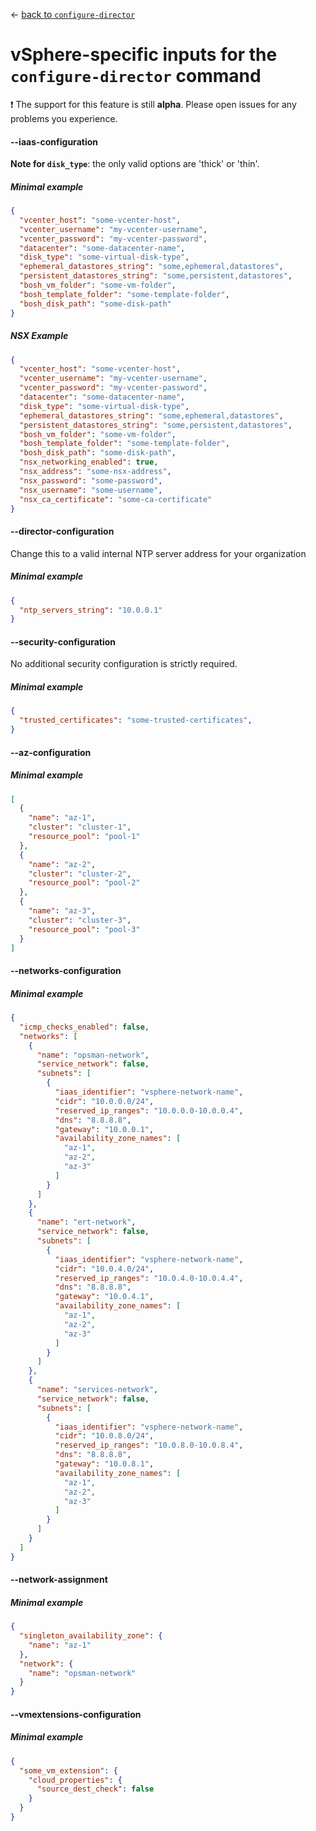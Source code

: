 &larr; [back to `configure-director`](README.md)

# vSphere-specific inputs for the `configure-director` command

:exclamation: The support for this feature is still **alpha**. Please open issues for any problems you experience.

#### --iaas-configuration
**Note for `disk_type`**: the only valid options are 'thick' or 'thin'.

##### Minimal example
```json
{
  "vcenter_host": "some-vcenter-host",
  "vcenter_username": "my-vcenter-username",
  "vcenter_password": "my-vcenter-password",
  "datacenter": "some-datacenter-name",
  "disk_type": "some-virtual-disk-type",
  "ephemeral_datastores_string": "some,ephemeral,datastores",
  "persistent_datastores_string": "some,persistent,datastores",
  "bosh_vm_folder": "some-vm-folder",
  "bosh_template_folder": "some-template-folder",
  "bosh_disk_path": "some-disk-path"
}
```

##### NSX Example
```json
{
  "vcenter_host": "some-vcenter-host",
  "vcenter_username": "my-vcenter-username",
  "vcenter_password": "my-vcenter-password",
  "datacenter": "some-datacenter-name",
  "disk_type": "some-virtual-disk-type",
  "ephemeral_datastores_string": "some,ephemeral,datastores",
  "persistent_datastores_string": "some,persistent,datastores",
  "bosh_vm_folder": "some-vm-folder",
  "bosh_template_folder": "some-template-folder",
  "bosh_disk_path": "some-disk-path",
  "nsx_networking_enabled": true,
  "nsx_address": "some-nsx-address",
  "nsx_password": "some-password",
  "nsx_username": "some-username",
  "nsx_ca_certificate": "some-ca-certificate"
}
```

#### --director-configuration
Change this to a valid internal NTP server address for your organization

##### Minimal example
```json
{
  "ntp_servers_string": "10.0.0.1"
}
```

#### --security-configuration
No additional security configuration is strictly required.

##### Minimal example
```json
{
  "trusted_certificates": "some-trusted-certificates",
}
```

#### --az-configuration

##### Minimal example
```json
[
  {
    "name": "az-1",
    "cluster": "cluster-1",
    "resource_pool": "pool-1"
  },
  {
    "name": "az-2",
    "cluster": "cluster-2",
    "resource_pool": "pool-2"
  },
  {
    "name": "az-3",
    "cluster": "cluster-3",
    "resource_pool": "pool-3"
  }
]

```

#### --networks-configuration

##### Minimal example
```json
{
  "icmp_checks_enabled": false,
  "networks": [
    {
      "name": "opsman-network",
      "service_network": false,
      "subnets": [
        {
          "iaas_identifier": "vsphere-network-name",
          "cidr": "10.0.0.0/24",
          "reserved_ip_ranges": "10.0.0.0-10.0.0.4",
          "dns": "8.8.8.8",
          "gateway": "10.0.0.1",
          "availability_zone_names": [
            "az-1",
            "az-2",
            "az-3"
          ]
        }
      ]
    },
    {
      "name": "ert-network",
      "service_network": false,
      "subnets": [
        {
          "iaas_identifier": "vsphere-network-name",
          "cidr": "10.0.4.0/24",
          "reserved_ip_ranges": "10.0.4.0-10.0.4.4",
          "dns": "8.8.8.8",
          "gateway": "10.0.4.1",
          "availability_zone_names": [
            "az-1",
            "az-2",
            "az-3"
          ]
        }
      ]
    },
    {
      "name": "services-network",
      "service_network": false,
      "subnets": [
        {
          "iaas_identifier": "vsphere-network-name",
          "cidr": "10.0.8.0/24",
          "reserved_ip_ranges": "10.0.8.0-10.0.8.4",
          "dns": "8.8.8.8",
          "gateway": "10.0.8.1",
          "availability_zone_names": [
            "az-1",
            "az-2",
            "az-3"
          ]
        }
      ]
    }
  ]
}
```

#### --network-assignment

##### Minimal example
```json
{
  "singleton_availability_zone": {
    "name": "az-1"
  },
  "network": {
    "name": "opsman-network"
  }
}
```

#### --vmextensions-configuration

##### Minimal example
```json
{
  "some_vm_extension": {
    "cloud_properties": {
      "source_dest_check": false
    }
  }
}
```
